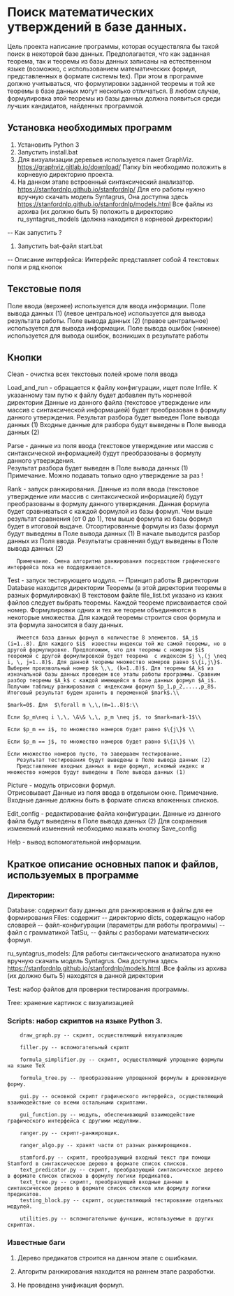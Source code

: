 # Поиск математических утверждений в базе данных.

Цель проекта написание программы, которая осуществляла бы такой поиск в некоторой базе данных. Предполагается, что как заданная теорема, так и теоремы из базы данных записаны на естественном языке (возможно, с использованием математических формул, представленных в формате системы tex). При этом в программе должно учитываться, что формулировки заданной теоремы и той же теоремы в базе данных могут несколько отличаться. В любом случае, формулировка этой теоремы из базы данных должна появиться среди лучших кандидатов, найденных программой.

## Установка необходимых программ
1. Установить Python 3
2. Запустить install.bat
3. Для визуализации деревьев используется пакет GraphViz. https://graphviz.gitlab.io/download/ 
   Папку bin необходимо положить в корневую директорию проекта.
4. На данном этапе встроенный синтаксический анализатор. https://stanfordnlp.github.io/stanfordnlp/ 
   Для его работы нужно вручную скачать модель Syntagrus, 
   Она доступна здесь https://stanfordnlp.github.io/stanfordnlp/models.html 
   Все файлы из архива (их должно быть 5) положить в директорию ru_syntagrus_models (должна находится в корневой директории)

-- Как запустить ?
1. Запустить bat-файл start.bat

-- Описание интерфейса:
   Интерфейс представляет собой 4 текстовых поля и ряд кнопок
   
## Текстовые поля 
Поле ввода (верхнее) используется для ввода информации.
Поле вывода данных (1) (левое центральное) используется для вывода результата работы.
Поле вывода данных (2) (правое центральное) используется для вывода информации.
Поле вывода ошибок (нижнее) используется для вывода ошибок, возникших в результате работы

## Кнопки 

Clean - очистка всех текстовых полей кроме поля ввода

Load_and_run - обращается к файлу конфигурации, ищет поле Infile. К указанному там путю к файлу будет добавлен путь корневой директории
			 Данные из данного файла (текстовое утверждение или массив с синтаксической информацией) будет преобразован в формулу данного утверждения.
			 Результат разбора будет выведен Поле вывода данных (1)
			 Входные данные для разбора будут выведены в Поле вывода данных (2)
			 
Parse - данные из поля ввода (текстовое утверждение или массив с синтаксической информацией) будут преобразованы в формулу данного утверждения.	 
		Результат разбора будет выведен в Поле вывода данных (1)	 
		Примечание. Можно подавать только одно утверждение за раз !

Rank - запуск ранжирования. 
	   Данные из поля ввода (текстовое утверждение или массив с синтаксической информацией) будут преобразованы 
	   в формулу данного утверждения. Данная формула будет сравниваться с каждой формулой из базы формул. 
	   Чем выше результат сравнения (от 0 до 1), тем выше формула из базы формул будет в итоговой выдаче.
	   Отсортированные формулы из базы формул будут выведены в Поле вывода данных (1)
	   В начале выводится разбор данных из Поля ввода.
	   Результаты сравнения будут выведены в Поле вывода данных (2)
	   
	   Примечание. Смена алгоритма ранжирования посредством графического интерфейса пока не поддерживается.

Test - запуск тестирующего модуля.
	   -- Принцип работы 
	   В директории Database находится директории Теоремы (в этой директории теоремы в разных формулировках)
		  В текстовом файле file_list.txt указано из каких файлов следует выбрать теоремы.
		  Каждой теореме присваивается свой номер. Формулировки одних и тех же теорем объединяются в некоторые множества.
		  Для каждой теоремы строится своя формула и эта формула заносится в базу данных.
		  
	   Имеется база данных формул в количестве 8 элементов. $A_i$ (i=1..8). Для каждого $i$  известны индексы той же самой теоремы, но в другой формулировке. Предположим, что для теоремы с номером $i$ теоремой с другой формулировкой будет теорема  с индексом $j \,(j \neq i, \, j=1..8)$. Для данной теоремы множество номеров равно $\{i,j\}$. Выберем произвольный номер $k \,\, (k=1..8)$. Для теоремы $A_k$ из изначальной базы данных проведем все этапы работы программы. Сравним разбор теоремы $A_k$ с каждой имеющейся в базе данных формул $A_i$. Получим таблицу ранжирования с индексами формул $p_1,p_2,....,p_8$. Итоговый результат будем хранить в переменной $mark$.\\

	$mark=0$. Для  $\forall m \,\,(m=1..8)$:\\

	Если $p_m\neq i \,\, \&\& \,\, p_m \neq j$, то $mark=mark-1$\\

	Если $p_m == i$, то множество номеров будет равно $\{j\}$ \\	

	Если $p_m == j$, то множество номеров будет равно $\{i\}$ \\

	Если множество номеров пусто, то завершаем тестирование.
	   Результат тестирования будут выведены в Поле вывода данных (2)
	   Представление входных данных в виде формул, искомый индекс и множество номеров будут выведены в Поле вывода данных (1)
	   
Picture - модуль отрисовки формул.   
	  Отрисовывает Данные из поля ввода в отдельном окне.
	  Примечание. Входные данные должны быть в формате списка вложенных списков.

Edit_config - редактирование файла конфигурации. Данные из данного файла будут выведены в Поле вывода данных (2)
	Для сохранения изменений изменений необходимо нажать кнопку Save_config
	
Help - вывод вспомогательной информации.
		  
## Краткое описание основных папок и файлов, используемых в программе 

### Директории:

Database: содержит базу данных для ранжирования и файлы для ее формирования
Files: содержит
		   -- директорию dicts, содержащую набор словарей
		   -- файл-конфигурации (параметры для работы программы)
		   -- файл с грамматикой TatSu, 
		   -- файлы с разборами математических формул.

ru_syntagrus_models: Для работы синтаксического анализатора нужно вручную скачать модель Syntagrus. Она доступна здесь https://stanfordnlp.github.io/stanfordnlp/models.html .Все файлы из архива (их должно быть 5) находятся в данной директории

Test: набор файлов для проверки тестирования программы.

Tree: хранение картинок с визуализацией
    
### Scripts: набор скриптов на языке Python 3.
		draw_graph.py -- скрипт, осуществляющий визуализацию
		
		filler.py -- вспомогательный скрипт
		
		formula_simplifier.py -- скрипт, осуществляющий упрощение формулы на языке TeX
		
		formula_tree.py -- преобразование упрощенной формулы в древовидную форму.
		
		gui.py -- основной скрипт графического интерфейса, осуществляющий взаимодействие со всеми остальными скриптами.
		
		gui_function.py -- модуль, обеспечивающий взаимодействие графического интерфейса с другими модулями.
		
		ranger.py -- скрипт-ранжировщик.
		
		ranger_algo.py -- хранят части от разных ранжировщиков.
		
		stamford.py -- скрипт, преобразующий входный текст при помощи Stamford в синтаксическое дерево в формате список списков.
		text_predicator.py -- скрипт, преобразующий синтаксическое дерево в формате список списков в формулу логики предикатов.
		text_tree.py -- скрипт, преобразующий входные данные в синтаксическое дерево в формате список списков или формулу логики предикатов.
		testing_block.py -- скрипт, осуществляющий тестирование отдельных модулей.
		
		utilities.py -- вспомогательные функции, используемые в других скриптах.

    
### Известные баги

1. Дерево предикатов строится на данном этапе с ошибками.

2. Алгоритм ранжирования находится на раннем этапе разработки.

3. Не проведена унификация формул.

